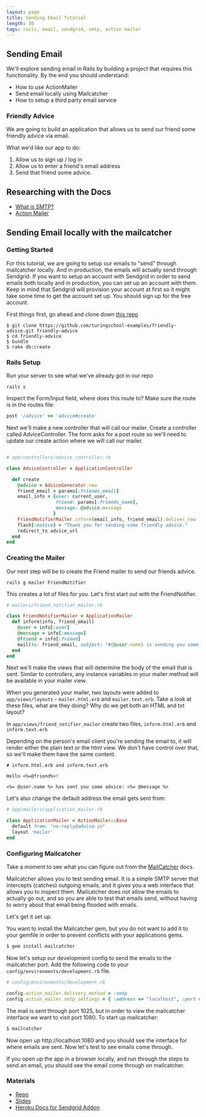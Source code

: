 ```yaml
---
layout: page
title: Sending Email Tutorial
length: 30
tags: rails, email, sendgrid, smtp, action mailer
---
```


## Sending Email

We'll explore sending email in Rails by building a project that requires this functionality. By the end you should understand:

* How to use ActionMailer
* Send email locally using Mailcatcher
* How to setup a third party email service

### Friendly Advice

We are going to build an application that allows us to send our friend some friendly advice via email.

What we'd like our app to do:

1. Allow us to sign up / log in
2. Allow us to enter a friend's email address
3. Send that friend some advice.  

## Researching with the Docs  
* [What is SMTP?](http://whatismyipaddress.com/smtp)
* [Action Mailer](http://guides.rubyonrails.org/action_mailer_basics.html)  

## Sending Email locally with the mailcatcher

### Getting Started

For this tutorial, we are going to setup our emails to "send" through mailcatcher locally. And in production, the emails will actually send through Sendgrid. If you want to setup an account with Sendgrid in order to send emails both locally and in production, you can set up an account with them. Keep in mind that Sendgrid will provision your account at first so it might take some time to get the account set up. You should sign up for the free account.

First things first, go ahead and clone down [this repo](https://github.com/turingschool-examples/friendly-advice)

```shell
$ git clone https://github.com/turingschool-examples/friendly-advice.git friendly-advice
$ cd friendly-advice
$ bundle
$ rake db:create
```
### Rails Setup  
Run your server to see what we've already got in our repo
```
rails s
```  
Inspect the Form/Input field, where does this route to?
Make sure the route is in the routes file:

```rb
post '/advice' => 'advice#create'
```

Next we'll make a new controller that will call our mailer. Create a controller called AdviceController. The form asks for a post route so we'll need to update our  create action where we will call our mailer.

```rb

# app/controllers/advice_controller.rb

class AdviceController < ApplicationController

  def create
    @advice = AdviceGenerator.new
    friend_email = params[:friends_email]
    email_info = {user: current_user,
                  friend: params[:friends_name],
                  message: @advice.message
                 }
    FriendNotifierMailer.inform(email_info, friend_email).deliver_now
    flash[:notice] = "Thank you for sending some friendly advice."
    redirect_to advice_url
  end
end
```

### Creating the Mailer

Our next step will be to create the Friend mailer to send our friends advice.

```shell
rails g mailer FriendNotifier
```

This creates a lot of files for you. Let's first start out with the FriendNotifier.

```rb
# mailers/friend_notifier_mailer.rb

class FriendNotifierMailer < ApplicationMailer
  def inform(info, friend_email)
    @user = info[:user]
    @message = info[:message]
    @friend = info[:friend]
    mail(to: friend_email, subject: "#{@user.name} is sending you some advice")
  end
end
```

Next we'll make the views that will determine the body of the email that is sent. Similar to controllers, any instance variables in your mailer method will be available in your mailer view.

When you generated your mailer, two layouts were added to `app/views/layouts` - `mailer.html.erb` and `mailer.text.erb`.  Take a look at these files, what are they doing? Why do we get both an HTML and txt layout?

In `app/views/friend_notifier_mailer` create two files, `inform.html.erb` and `inform.text.erb`

Depending on the person's email client you're sending the email to, it will render either the plain text or the html view. We don't have control over that, so we'll make them have the same content.

```
# inform.html.erb and inform.text.erb

Hello <%=@friend%>!

<%= @user.name %> has sent you some advice: <%= @message %>
```

Let's also change the default address the email gets sent from:

```rb
# app/mailers/application_mailer.rb

class ApplicationMailer < ActionMailer::Base
  default from: "no-reply@advice.io"
  layout 'mailer'
end
```

### Configuring Mailcatcher

Take a moment to see what you can figure out from the [MailCatcher](https://mailcatcher.me/) docs.

Mailcatcher allows you to test sending email. It is a simple SMTP server that intercepts (catches) outgoing emails, and it gives you a web interface that allows you to inspect them. Mailcatcher does not allow the emails to actually go out, and so you are able to test that emails send, without having to worry about that email being flooded with emails.

Let's get it set up.

You want to install the Mailcatcher gem, but you do not want to add it to your gemfile in order to prevent conflicts with your applications gems.

```sh
$ gem install mailcatcher
```

Now let's setup our development config to send the emails to the mailcatcher port. Add the following code to your `config/environments/development.rb` file.

```rb
# config/environments/development.rb

config.action_mailer.delivery_method = :smtp
config.action_mailer.smtp_settings = { :address => "localhost", :port => 1025 }
```

The mail is sent through port 1025, but in order to view the mailcatcher interface we want to visit port 1080. To start up mailcatcher:

```sh
$ mailcatcher
```

Now open up http://localhost:1080 and you should see the interface for where emails are sent. Now let's test to see emails come through.

If you open up the app in a browser locally, and run through the steps to send an email, you should see the email come through on mailcatcher.

### Materials

* [ Repo ](https://github.com/turingschool-examples/a_bit_of_advice)
* [ Slides ](https://www.dropbox.com/s/ev7tya328sv9jyh/Turing%20-%20Sending%20Email.key?dl=0)
* [Heroku Docs for Sendgrid Addon](https://devcenter.heroku.com/articles/sendgrid#provisioning-the-add-on)
